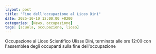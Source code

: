 ```yaml
---
layout: post
title: "Fine dell'occupazione al Liceo Dini"
date: 2025-10-10 12:00:00 +0200
categories: [News, occupazione]
tags: [scuola, occupazione, liceo]
---
```


Occupazione al Liceo Scientifico Ulisse Dini, terminata alle ore 12:00 con l'assemblea degli occupanti sulla fine dell'occupazione
